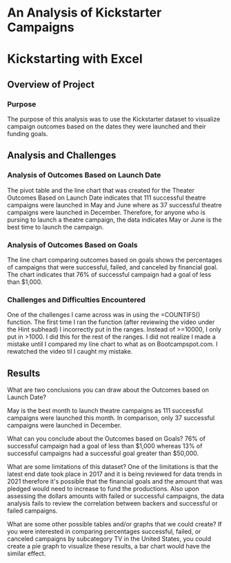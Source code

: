 # An Analysis of Kickstarter Campaigns
# Kickstarting with Excel

## Overview of Project

### Purpose
The purpose of this analysis was to use the Kickstarter dataset to visualize campaign outcomes based on the dates they were launched and their funding goals.

## Analysis and Challenges

### Analysis of Outcomes Based on Launch Date
The pivot table and the line chart that was created for the Theater Outcomes Based on Launch Date indicates that 111 successful theatre campaigns were launched in May and June where as 37 successful theatre campaigns were launched in December. Therefore, for anyone who is pursing to launch a theatre campaign, the data indicates May or June is the best time to launch the campaign. 


### Analysis of Outcomes Based on Goals
The line chart comparing outcomes based on goals shows the percentages of campaigns that were successful, failed, and canceled by financial goal. The chart indicates that 76% of successful campaign had a goal of less than $1,000.

### Challenges and Difficulties Encountered
One of the challenges I came across was in using the =COUNTIFS() function. The first time I ran the function (after reviewing the video under the Hint subhead) I incorrectly put in the ranges. Instead of >=10000, I only put in >1000. I did this for the rest of the ranges. I did not realize I made a mistake until I compared my line chart to what as on Bootcampspot.com. I rewatched the video til I caught my mistake.

## Results

What are two conclusions you can draw about the Outcomes based on Launch Date?

May is the best month to launch theatre campaigns as 111 successful campaigns were launched this month. In comparison, only 37 successful campaigns were launched in December.

What can you conclude about the Outcomes based on Goals?
76% of successful campaign had a goal of less than $1,000 whereas 13% of successful campaigns had a successful goal greater than $50,000.


What are some limitations of this dataset?
One of the limitations is that the latest end date took place in 2017 and it is being reviewed for data trends in 2021 therefore it's possible that the financial goals and the amount that was pledged would need to increase to fund the productions. Also upon assessing the dollars amounts with failed or successful campaigns, the data analysis fails to review the correlation between backers and successful or failed campaigns.

What are some other possible tables and/or graphs that we could create?
If you were interested in comparing percentages successful, failed, or canceled campaigns by subcategory TV in the United States, you could create a pie graph to visualize these results, a bar chart would have the similar effect.

